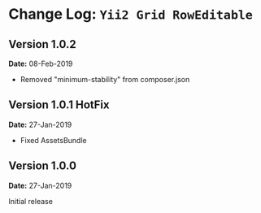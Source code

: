Change Log: `Yii2 Grid RowEditable`
=======================

## Version 1.0.2

**Date:** 08-Feb-2019

-  Removed "minimum-stability" from composer.json

## Version 1.0.1 HotFix

**Date:** 27-Jan-2019

- Fixed AssetsBundle

## Version 1.0.0

**Date:** 27-Jan-2019

Initial release